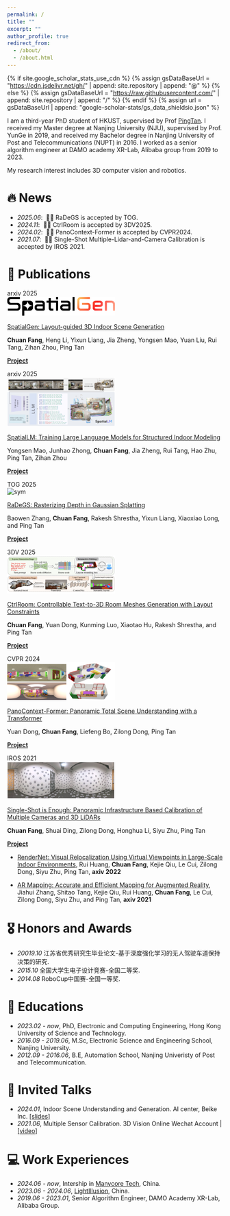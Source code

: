 ```yaml
---
permalink: /
title: ""
excerpt: ""
author_profile: true
redirect_from: 
  - /about/
  - /about.html
---
```


{% if site.google_scholar_stats_use_cdn %}
{% assign gsDataBaseUrl = "https://cdn.jsdelivr.net/gh/" | append: site.repository | append: "@" %}
{% else %}
{% assign gsDataBaseUrl = "https://raw.githubusercontent.com/" | append: site.repository | append: "/" %}
{% endif %}
{% assign url = gsDataBaseUrl | append: "google-scholar-stats/gs_data_shieldsio.json" %}

<span class='anchor' id='about-me'></span>

I am a third-year PhD student of HKUST, supervised by Prof [PingTan](https://ece.hkust.edu.hk/pingtan). I received my Master degree at Nanjing University (NJU), supervised by Prof. YunGe in 2019, and received my Bachelor degree in Nanjing University of Post and Telecommunications (NUPT) in 2016. I worked as a senior algorithm engineer at DAMO academy XR-Lab, Alibaba group from 2019 to 2023.

My research interest includes 3D computer vision and robotics. 
<!-- I have published more than 100 papers at the top international AI conferences with total <a href='https://scholar.google.com/citations?user=DhtAFkwAAAAJ'>google scholar citations <strong><span id='total_cit'>260000+</span></strong></a> (You can also use google scholar badge <a href='https://scholar.google.com/citations?user=DhtAFkwAAAAJ'><img src="https://img.shields.io/endpoint?url={{ url | url_encode }}&logo=Google%20Scholar&labelColor=f6f6f6&color=9cf&style=flat&label=citations"></a>). -->


# 🔥 News
- *2025.06*: &nbsp;🎉🎉 RaDeGS is accepted by TOG. 
- *2024.11*: &nbsp;🎉🎉 CtrlRoom is accepted by 3DV2025. 
- *2024.02*: &nbsp;🎉🎉 PanoContext-Former is accepted by CVPR2024. 
- *2021.07*: &nbsp;🎉🎉 Single-Shot Multiple-Lidar-and-Camera Calibration is accepted by IROS 2021. 

# 📝 Publications 

<div class='paper-box'><div class='paper-box-image'><div><div class="badge">arxiv 2025</div><img src='images/spatialgen-teaser.png' alt="sym" width="50%"></div></div>
<div class='paper-box-text' markdown="1">

[SpatialGen: Layout-guided 3D Indoor Scene Generation](https://arxiv.org/pdf/2406.01467)

**Chuan Fang**, Heng Li, Yixun Liang, Jia Zheng, Yongsen Mao,
Yuan Liu, Rui Tang, Zihan Zhou, Ping Tan

[**Project**](https://manycore-research.github.io/SpatialGen/) <strong><span class='show_paper_citations' data='DhtAFkwAAAAJ:ALROH1vI_8AC'></span></strong>
</div>
</div>


<div class='paper-box'><div class='paper-box-image'><div><div class="badge">arxiv 2025</div><img src='images/spatiallm-teaser.jpg' alt="sym" width="50%"></div></div>
<div class='paper-box-text' markdown="1">

[SpatialLM: Training Large Language Models for Structured Indoor Modeling](https://arxiv.org/pdf/2406.01467)

Yongsen Mao, Junhao Zhong, **Chuan Fang**, Jia Zheng, Rui Tang, Hao Zhu, Ping Tan, Zihan Zhou 

[**Project**](https://manycore-research.github.io/SpatialLM/) <strong><span class='show_paper_citations' data='DhtAFkwAAAAJ:ALROH1vI_8AC'></span></strong>
</div>
</div>


<div class='paper-box'><div class='paper-box-image'><div><div class="badge">TOG 2025</div><img src='images/radegs-teaser.png' alt="sym" width="50%"></div></div>
<div class='paper-box-text' markdown="1">

[RaDeGS: Rasterizing Depth in Gaussian Splatting](https://arxiv.org/pdf/2406.01467)

Baowen Zhang, **Chuan Fang**, Rakesh Shrestha, Yixun Liang, Xiaoxiao Long, and Ping Tan

[**Project**](https://baowenz.github.io/radegs/) <strong><span class='show_paper_citations' data='DhtAFkwAAAAJ:ALROH1vI_8AC'></span></strong>
</div>
</div>

<div class='paper-box'><div class='paper-box-image'><div><div class="badge">3DV 2025</div><img src='images/ctrlroom-teaser.png' alt="sym" width="50%"></div></div>
<div class='paper-box-text' markdown="1">

[CtrlRoom: Controllable Text-to-3D Room Meshes Generation with Layout Constraints](https://arxiv.org/abs/2310.03602)

**Chuan Fang**, Yuan Dong, Kunming Luo, Xiaotao Hu, Rakesh Shrestha, and Ping Tan

[**Project**](https://fangchuan.github.io/ctrl-room.github.io/) <strong><span class='show_paper_citations' data='DhtAFkwAAAAJ:ALROH1vI_8AC'></span></strong>
</div>
</div>

<div class='paper-box'><div class='paper-box-image'><div><div class="badge">CVPR 2024</div><img src='images/panocontext-former-teaser.png' alt="sym" width="50%"></div></div>
<div class='paper-box-text' markdown="1">

[PanoContext-Former: Panoramic Total Scene Understanding with a Transformer](https://arxiv.org/pdf/2305.12497.pdf)

Yuan Dong, **Chuan Fang**, Liefeng Bo, Zilong Dong, Ping Tan

[**Project**](https://fangchuan.github.io/PanoContext-Former/) <strong><span class='show_paper_citations' data='DhtAFkwAAAAJ:ALROH1vI_8AC'></span></strong>
</div>
</div>

<div class='paper-box'><div class='paper-box-image'><div><div class="badge">IROS 2021</div><img src='images/single-shot-teaser.png' alt="sym" width="50%"></div></div>
<div class='paper-box-text' markdown="1">

[Single-Shot is Enough: Panoramic Infrastructure Based Calibration of Multiple Cameras and 3D LiDARs](https://arxiv.org/pdf/2103.12941.pdf)

**Chuan Fang**, Shuai Ding, Zilong Dong, Honghua Li, Siyu Zhu, Ping Tan

[**Project**](https://github.com/alibaba/multiple-cameras-and-3D-LiDARs-extrinsic-calibration) <strong><span class='show_paper_citations' data='DhtAFkwAAAAJ:ALROH1vI_8AC'></span></strong>
</div>
</div>

- [RenderNet: Visual Relocalization Using Virtual Viewpoints in Large-Scale Indoor Environments](https://arxiv.org/abs/2103.14846), Rui Huang, **Chuan Fang**, Kejie Qiu, Le Cui, Zilong Dong, Siyu Zhu, Ping Tan, **axiv 2022**

- [AR Mapping: Accurate and Efficient Mapping for Augmented Reality](https://arxiv.org/abs/2310.03602), Jiahui Zhang, Shitao Tang, Kejie Qiu, Rui Huang, **Chuan Fang**, Le Cui, Zilong Dong, Siyu Zhu, and Ping Tan, **axiv 2021**



# 🎖 Honors and Awards
- *20019.10* 江苏省优秀研究生毕业论文-基于深度强化学习的无人驾驶车道保持决策的研究.
- *2015.10* 全国大学生电子设计竞赛-全国二等奖. 
- *2014.08* RoboCup中国赛-全国一等奖. 

# 📖 Educations
- *2023.02 - now*, PhD, Electronic and Computing Engineering, Hong Kong University of Science and Technology. 
- *2016.09 - 2019.06*, M.Sc, Electronic Science and Engineering School, Nanjing University. 
- *2012.09 - 2016.06*, B.E, Automation School, Nanjing Univeristy of Post and Telecommunication. 

# 💬 Invited Talks
- *2024.01*, Indoor Scene Understanding and Generation. AI center, Beike Inc. [\[slides\]](https://github.com/)
- *2021.06*, Multiple Sensor Calibration. 3D Vision Online Wechat Account \| [\[video\]](https://github.com/)

# 💻 Work Experiences
- *2024.06 - now*, Intership in [Manycore Tech](https://www.manycoretech.com/), China.
- *2023.06 - 2024.06*, [LightIllusion](https://github.com/), China.
- *2019.06 - 2023.01*, Senior Algorithm Engineer, DAMO Academy XR-Lab, Alibaba Group. 